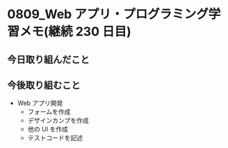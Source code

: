 # 0809_Web アプリ・プログラミング学習メモ(継続 230 日目)

## 今日取り組んだこと

## 今後取り組むこと

- Web アプリ開発
  - フォームを作成
  - デザインカンプを作成
  - 他の UI を作成
  - テストコードを記述
